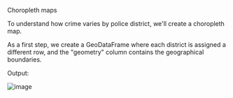 Choropleth maps

To understand how crime varies by police district, we'll create a choropleth map.

As a first step, we create a GeoDataFrame where each district is assigned a different row, and the "geometry" column contains the geographical boundaries.

Output:

![image](https://user-images.githubusercontent.com/118595650/202857247-2e09f769-2ef7-4d41-9a01-5bfa606fd41a.png)
